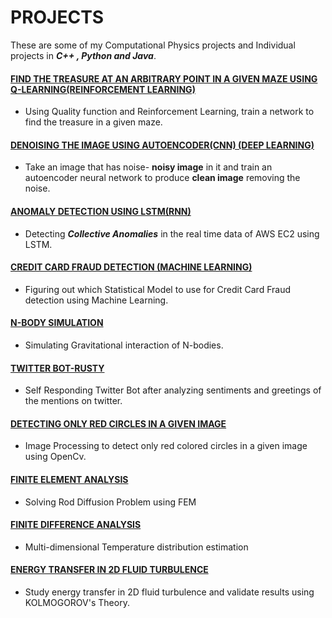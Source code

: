 # PROJECTS
These are some of my Computational Physics projects and Individual projects in **_C++ , Python and Java_**.

#### [FIND THE TREASURE AT AN ARBITRARY POINT IN A GIVEN MAZE USING Q-LEARNING(REINFORCEMENT LEARNING)](https://github.com/smitz94/Projects/tree/master/Q_Learning_Maze(Reinforcement%20Learning))

* Using Quality function and Reinforcement Learning, train a network to find the treasure in a given maze.

#### [DENOISING THE IMAGE USING AUTOENCODER(CNN) (DEEP LEARNING)](https://github.com/smitz94/Projects/tree/master/Denoising%20the%20image%20using%20Autoencoder(CNN))

* Take an image that has noise- **noisy image** in it and train an autoencoder neural network to produce **clean image** removing the noise.

#### [ANOMALY DETECTION USING LSTM(RNN)](https://github.com/smitz94/Projects/tree/master/Anomaly%20Detection%20using%20LSTM(RNN))

* Detecting **_Collective Anomalies_** in the real time data of AWS EC2 using LSTM.

#### [CREDIT CARD FRAUD DETECTION (MACHINE LEARNING)](https://github.com/smitz94/Projects/tree/master/Credit-card-fraud)

* Figuring out which Statistical Model to use for Credit Card Fraud detection using Machine Learning.

#### [N-BODY SIMULATION](https://github.com/smitz94/Projects/tree/master/N-Body%20Simulation)

* Simulating Gravitational interaction of N-bodies.

#### [TWITTER BOT-RUSTY](https://github.com/smitz94/Projects/tree/master/Twitter%20Bot-Rusty)

* Self Responding Twitter Bot after analyzing sentiments and greetings of the mentions on twitter.

#### [DETECTING ONLY RED CIRCLES IN A GIVEN IMAGE](https://github.com/smitz94/Projects/tree/master/Detect%20only%20Red%20circles%20in%20a%20given%20Image)

* Image Processing to detect only red colored circles in a given image using OpenCv.

#### [FINITE ELEMENT ANALYSIS](https://github.com/smitz94/Projects/tree/master/Finite%20Element%20Analysis)

* Solving Rod Diffusion Problem using FEM

#### [FINITE DIFFERENCE ANALYSIS](https://github.com/smitz94/Projects/tree/master/Finite%20Difference%20Analysis)

* Multi-dimensional Temperature distribution estimation

#### [ENERGY TRANSFER IN 2D FLUID TURBULENCE](https://github.com/smitz94/Projects/tree/master/Energy%20transfer%20in%202D%20fluid%20turbulence)

* Study energy transfer in 2D fluid turbulence and validate results using KOLMOGOROV's Theory.




